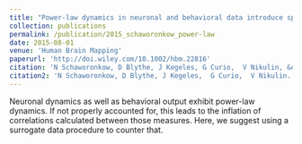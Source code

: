 ```yaml
---
title: "Power-law dynamics in neuronal and behavioral data introduce spurious correlations: Power-Law Dynamics in Neuronal and Behavioral Data"
collection: publications
permalink: /publication/2015_schaworonkow_power-law
date: 2015-08-01
venue: 'Human Brain Mapping'
paperurl: 'http://doi.wiley.com/10.1002/hbm.22816'
citation: 'N Schaworonkow, D Blythe, J Kegeles, G Curio,  V Nikulin, &quot;Power-law dynamics in neuronal and behavioral data introduce spurious correlations: Power-Law Dynamics in Neuronal and Behavioral Data.&quot; <i>Human Brain Mapping</i>, 2015.'
citation2: 'N Schaworonkow, D Blythe, J Kegeles,  G Curio,  V Nikulin. <i>Human Brain Mapping</i>, 2015.'
---
```


Neuronal dynamics as well as behavioral output exhibit power-law dynamics. If not properly accounted for, this leads to the inflation of correlations calculated between those measures. Here, we suggest using a surrogate data procedure to counter that. 